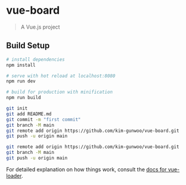 # vue-board

> A Vue.js project

## Build Setup

```bash
# install dependencies
npm install

# serve with hot reload at localhost:8080
npm run dev

# build for production with minification
npm run build

git init
git add README.md
git commit -m "first commit"
git branch -M main
git remote add origin https://github.com/kim-gunwoo/vue-board.git
git push -u origin main

git remote add origin https://github.com/kim-gunwoo/vue-board.git
git branch -M main
git push -u origin main
```

For detailed explanation on how things work, consult the [docs for vue-loader](http://vuejs.github.io/vue-loader).
